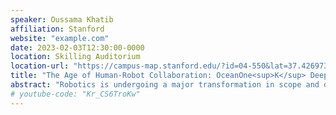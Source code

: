```yaml
---
speaker: Oussama Khatib
affiliation: Stanford
website: "example.com"
date: 2023-02-03T12:30:00-0000
location: Skilling Auditorium
location-url: "https://campus-map.stanford.edu/?id=04-550&lat=37.42697371527761&lng=-122.17280664808126&zoom=18&srch=undefined"
title: "The Age of Human-Robot Collaboration: OceanOne<sup>K</sup> Deep-Sea Exploration"
abstract: "Robotics is undergoing a major transformation in scope and dimension with accelerating impact on the economy, production, and culture of our global society. The generations of robots now being developed will increasingly touch people and their lives. Combining the experience and cognitive abilities of the human with the strength, dependability, reach, and endurance of robots will fuel a wide range of new robotic applications. This paradigm is illustrated here with challenging underwater tasks accomplished by a robotic diver, OceanOneK. The robot’s advanced autonomous capabilities for physical interaction in deep-sea are connected to a human expert through an intuitive haptic/stereo-vision interface. The robot was recently deployed in several archeological expeditions in the Mediterranean with the ability to reach 1000 meters. Distancing humans physically from dangerous and unreachable spaces while connecting their skills, intuition, and experience to the task promises to fundamentally alter remote work. These developments show how human-robot collaboration-induced synergy can expand our abilities to reach new resources, build and maintain infrastructure, and perform disaster prevention and recovery operations - be it deep in oceans and mines, at mountain tops, or in space."
# youtube-code: "Kr_CS6TroKw"
---
```

